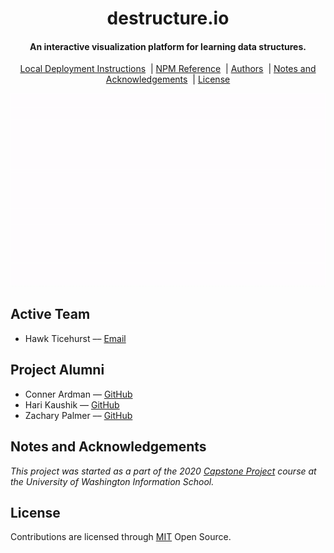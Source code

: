 <h1 align="center">destructure.io</h1>

<h4 align="center">An interactive visualization platform for learning data structures.</h4>

<p align="center">
  <a href="#local-deployment-instructions">Local Deployment Instructions</a>
  &nbsp;|&nbsp;<a href="#npm-reference">NPM Reference</a>
  &nbsp;|&nbsp;<a href="#authors">Authors</a>
  &nbsp;|&nbsp;<a href="#notes-and-acknowledgements">Notes and Acknowledgements</a>
  &nbsp;|&nbsp;<a href="#license">License</a>
</p>

<div align="center"><img src="assets/destructure.gif"/></div>

## Active Team
* Hawk Ticehurst –– [Email](mailto:hawkticehurst@gmail.com)

## Project Alumni
* Conner Ardman –– [GitHub](https://github.com/ConnerArdman)
* Hari Kaushik –– [GitHub](https://github.com/harik98)
* Zachary Palmer –– [GitHub](https://github.com/zachp98)

## Notes and Acknowledgements
_This project was started as a part of the 2020 [Capstone Project](https://ischool.uw.edu/capstone) course at the University of Washington Information School._

## License
Contributions are licensed through [MIT](LICENSE) Open Source.
